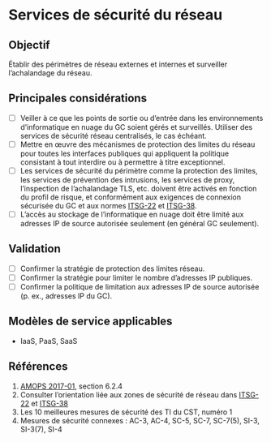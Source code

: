 # Services de sécurité du réseau

## Objectif

Établir des périmètres de réseau externes et internes et surveiller l’achalandage du réseau. 

## Principales considérations

* [ ] Veiller à ce que les points de sortie ou d’entrée dans les environnements d’informatique en nuage du GC soient gérés et surveillés. Utiliser des services de sécurité réseau centralisés, le cas échéant.
* [ ] Mettre en œuvre des mécanismes de protection des limites du réseau pour toutes les interfaces publiques qui appliquent la politique consistant à tout interdire ou à permettre à titre exceptionnel.
* [ ] Les services de sécurité du périmètre comme la protection des limites, les services de prévention des intrusions, les services de proxy, l’inspection de l’achalandage TLS, etc. doivent être activés en fonction du profil de risque, et conformément aux exigences de connexion sécurisée du GC et aux normes [ITSG-22](https://cyber.gc.ca/fr/orientation/exigences-de-base-en-matiere-de-securite-pour-les-zones-de-securite-de-reseau-au-sein) et [ITSG-38](https://cyber.gc.ca/fr/orientation/considerations-de-conception-relatives-au-positionnement-des-services-dans-les-zones). 
* [ ] L’accès au stockage de l’informatique en nuage doit être limité aux adresses IP de source autorisée seulement (en général GC seulement).

## Validation

* [ ] Confirmer la stratégie de protection des limites réseau.
* [ ] Confirmer la stratégie pour limiter le nombre d’adresses IP publiques.
* [ ] Confirmer la politique de limitation aux adresses IP de source autorisée (p. ex., adresses IP du GC).

## Modèles de service applicables

* IaaS, PaaS, SaaS

## Références

1. [AMOPS 2017-01](https://www.canada.ca/fr/gouvernement/systeme/gouvernement-numerique/technologiques-modernes-nouveaux/orientation-utilisation-securisee-services-commerciaux-informatique-nuage-amops.html), section 6.2.4
2. Consulter l’orientation liée aux zones de sécurité de réseau dans [ITSG-22](https://cyber.gc.ca/fr/orientation/exigences-de-base-en-matiere-de-securite-pour-les-zones-de-securite-de-reseau-au-sein) et [ITSG-38](https://cyber.gc.ca/fr/orientation/considerations-de-conception-relatives-au-positionnement-des-services-dans-les-zones)
3. Les 10 meilleures mesures de sécurité des TI du CST, numéro 1
4. Mesures de sécurité connexes : AC-3, AC-4, SC-5, SC-7, SC-7(5), SI-3, SI-3(7), SI-4
